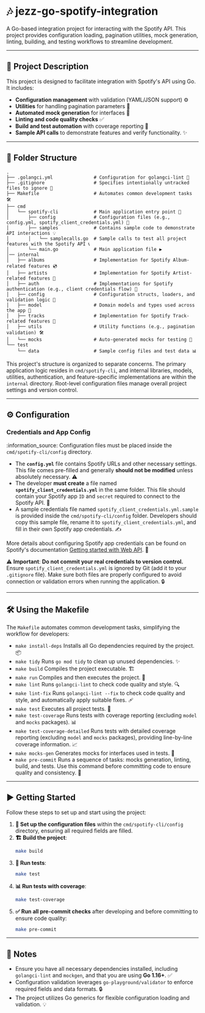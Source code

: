# 🎶 jezz-go-spotify-integration

A Go-based integration project for interacting with the Spotify API. This project provides configuration loading, pagination utilities, mock generation, linting, building, and testing workflows to streamline development.

---

## 🚀 Project Description

This project is designed to facilitate integration with Spotify's API using Go. It includes:

* **Configuration management** with validation (YAML/JSON support) ⚙️
* **Utilities** for handling pagination parameters 📄
* **Automated mock generation** for interfaces 🤖
* **Linting and code quality checks** ✅
* **Build and test automation** with coverage reporting 🧪
* **Sample API calls** to demonstrate features and verify functionality. ✨

---

## 📁 Folder Structure

```
.
├── .golangci.yml               # Configuration for golangci-lint 📏
├── .gitignore                  # Specifies intentionally untracked files to ignore 🚫
├── Makefile                    # Automates common development tasks 🛠️
├── cmd
│   └── spotify-cli             # Main application entry point 🚀
│       ├── config              # Configuration files (e.g., config.yml, spotify_client_credentials.yml) 📁
│       ├── samples             # Contains sample code to demonstrate API interactions 💡
│       │   └── samplecalls.go  # Sample calls to test all project features with the Spotify API 📞
│       └── main.go             # Main application file ▶️
│── internal
│   ├── albums                  # Implementation for Spotify Album-related features 💿
│   ├── artists                 # Implementation for Spotify Artist-related features 🎤
│   ├── auth                    # Implementations for Spotify authentication (e.g., client credentials flow) 🔑
│   ├── config                  # Configuration structs, loaders, and validation logic 📝
│   ├── model                   # Domain models and types used across the app 🧩
│   ├── tracks                  # Implementation for Spotify Track-related features 🎵
│   ├── utils                   # Utility functions (e.g., pagination validation) 🛠️
│   └── mocks                   # Auto-generated mocks for testing 🤖
└── test
    └── data                    # Sample config files and test data 📊
```
This project's structure is organized to separate concerns. The primary application logic resides in `cmd/spotify-cli`, and internal libraries, models, utilities, authentication, and feature-specific implementations are within the `internal` directory. Root-level configuration files manage overall project settings and version control.

---

## ⚙️ Configuration

### Credentials and App Config

:information\_source: Configuration files must be placed inside the `cmd/spotify-cli/config` directory.

* The **`config.yml`** file contains Spotify URLs and other necessary settings. This file comes pre-filled and generally **should not be modified** unless absolutely necessary. ⚠️
* The developer **must create** a file named **`spotify_client_credentials.yml`** in the same folder. This file should contain your Spotify app `ID` and `secret` required to connect to the Spotify API. 🤫
* A sample credentials file named `spotify_client_credentials.yml.sample` is provided inside the `cmd/spotify-cli/config` folder. Developers should copy this sample file, rename it to `spotify_client_credentials.yml`, and fill in their own Spotify app credentials. ✍️

More details about configuring Spotify app credentials can be found on Spotify's documentation [Getting started with Web API](http://googleusercontent.com/spotify.com/4). 🔗

:warning: **Important**: **Do not commit your real credentials to version control.** Ensure `spotify_client_credentials.yml` is ignored by Git (add it to your `.gitignore` file). Make sure both files are properly configured to avoid connection or validation errors when running the application. 🔒

---

## 🛠️ Using the Makefile

The `Makefile` automates common development tasks, simplifying the workflow for developers:

* `make install-deps`
  Installs all Go dependencies required by the project. 📦
* `make tidy`
  Runs `go mod tidy` to clean up unused dependencies. ✨
* `make build`
  Compiles the project executable. 🏗️
* `make run`
  Compiles and then executes the project. 🏃
* `make lint`
  Runs `golangci-lint` to check code quality and style. 🔍
* `make lint-fix`
  Runs `golangci-lint --fix` to check code quality and style, and automatically apply suitable fixes. 🩹
* `make test`
  Executes all project tests. 🧪
* `make test-coverage`
  Runs tests with coverage reporting (excluding `model` and `mocks` packages). 📊
* `make test-coverage-detailed`
  Runs tests with detailed coverage reporting (excluding `model` and `mocks` packages), providing line-by-line coverage information. 📈
* `make mocks-gen`
  Generates mocks for interfaces used in tests. 🤖
* `make pre-commit`
  Runs a sequence of tasks: mocks generation, linting, build, and tests. Use this command before committing code to ensure quality and consistency. 💪

---

## ▶️ Getting Started

Follow these steps to set up and start using the project:

1.  **📝 Set up the configuration files** within the `cmd/spotify-cli/config` directory, ensuring all required fields are filled.
2.  **🏗️ Build the project**:
    ```bash
    make build
    ```
3.  **🧪 Run tests**:
    ```bash
    make test
    ```
4.  **📊 Run tests with coverage**:
    ```bash
    make test-coverage
    ```
5.  **✅ Run all pre-commit checks** after developing and before committing to ensure code quality:
    ```bash
    make pre-commit
    ```

---

## 📌 Notes

* Ensure you have all necessary dependencies installed, including `golangci-lint` and `mockgen`, and that you are using **Go 1.16+**. ✅
* Configuration validation leverages `go-playground/validator` to enforce required fields and data formats. 🔒
* The project utilizes Go generics for flexible configuration loading and validation. 💡